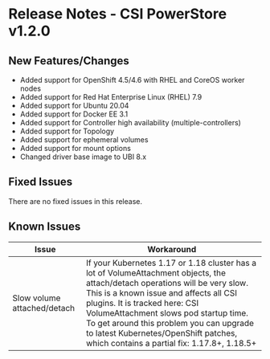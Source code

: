 # Release Notes - CSI PowerStore v1.2.0

## New Features/Changes
- Added support for OpenShift 4.5/4.6 with RHEL and CoreOS worker nodes
- Added support for Red Hat Enterprise Linux (RHEL) 7.9
- Added support for Ubuntu 20.04
- Added support for Docker EE 3.1
- Added support for Controller high availability (multiple-controllers)
- Added support for Topology
- Added support for ephemeral volumes
- Added support for mount options
- Changed driver base image to UBI 8.x

## Fixed Issues
There are no fixed issues in this release.

## Known Issues

| Issue | Workaround |
|-------|------------|
| Slow volume attached/detach | If your Kubernetes 1.17 or 1.18 cluster has a lot of VolumeAttachment objects, the attach/detach operations will be very slow. This is a known issue and affects all CSI plugins. It is tracked here: CSI VolumeAttachment slows pod startup time. To get around this problem you can upgrade to latest Kubernetes/OpenShift patches, which contains a partial fix: 1.17.8+, 1.18.5+|

